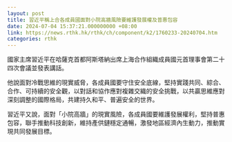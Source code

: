 ```yaml
---
layout: post
title: 習近平稱上合各成員國面對小院高牆風險要維護發展權及普惠包容
date: 2024-07-04 15:37:21.000000000 +08:00
link: https://news.rthk.hk/rthk/ch/component/k2/1760233-20240704.htm
categories: rthk
---
```


國家主席習近平在哈薩克首都阿斯塔納出席上海合作組織成員國元首理事會第二十四次會議並發表講話。

他說面對冷戰思維的現實威脅，各成員國要守住安全底線，堅持實踐共同、綜合、合作、可持續的安全觀，以對話和協作應對複雜交織的安全挑戰，以共贏思維應對深刻調整的國際格局，共建持久和平、普遍安全的世界。

習近平又說，面對「小院高牆」的現實風險，各成員國要維護發展權利，堅持普惠包容，聯手推動科技創新，維持產供鏈穩定通暢，激發地區經濟內生動力，推動實現共同發展目標。

